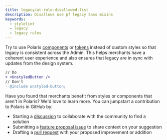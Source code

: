 ```yaml
---
title: legacy/at-rule-disallowed-list
description: Disallows use pf legacy Sass mixins
keywords:
  - stylelint
  - legacy
  - legacy rules
---
```


Try to use Polaris [components](https://polaris.shopify.com/components) or [tokens](https://polaris.shopify.com/tokens) instead of custom styles so that legacy is consistent across the Admin. This helps merchants have a coherent user experience and also ensures that legacy are in sync with updates from the design system.

```diff
// Do
+ <UnstyledButton />
// Don't
- @include unstyled-button;
```

Have you found that merchants benefit from styles or components that aren't in Polaris? We'd love to learn more. You can jumpstart a contribution to Polaris in GitHub by:

- Starting a [discussion](https://github.com/Shopify/polaris/discussions/6750) to collaborate with the community to find a solution
- Submitting a [feature proposal issue](https://github.com/Shopify/polaris/issues/new?assignees=&labels=Feature+request&template=FEATURE_REQUEST.md) to share context on your suggestion
- Drafting a [pull request](https://github.com/Shopify/polaris/pulls) with your proposed improvement or addition
